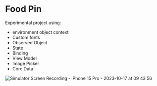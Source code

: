 
# Food Pin

Experimental project using: 
- environment object context 
- Custom fonts
- Observed Object 
- State 
- Binding 
- View Model
- Image Picker
- Core Data


![Simulator Screen Recording - iPhone 15 Pro - 2023-10-17 at 09 43 56](https://github.com/manuelsalinas-mx/SwiftUI-Samples/assets/110424672/bb6c2758-572e-4562-b1ad-27d7b3047881)

